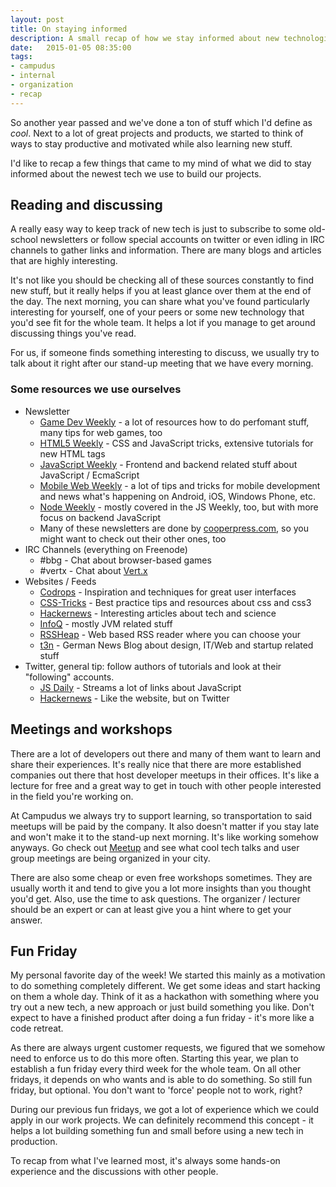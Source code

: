 ```yaml
---
layout: post
title: On staying informed
description: A small recap of how we stay informed about new technologies.
date:   2015-01-05 08:35:00
tags:
- campudus
- internal
- organization
- recap
---
```


So another year passed and we've done a ton of stuff which I'd define as _cool_. Next to a lot of great projects and products, we started to think of ways to stay productive and motivated while also learning new stuff.

I'd like to recap a few things that came to my mind of what we did to stay informed about the newest tech we use to build our projects.

## Reading and discussing

A really easy way to keep track of new tech is just to subscribe to some old-school newsletters or follow special accounts on twitter or even idling in IRC channels to gather links and information. There are many blogs and articles that are highly interesting.

It's not like you should be checking all of these sources constantly to find new stuff, but it really helps if you at least glance over them at the end of the day. The next morning, you can share what you've found particularly interesting for yourself, one of your peers or some new technology that you'd see fit for the whole team. It helps a lot if you manage to get around discussing things you've read.

For us, if someone finds something interesting to discuss, we usually try to talk about it right after our stand-up meeting that we have every morning.

### Some resources we use ourselves

* Newsletter
  * [Game Dev Weekly](http://gamedevjsweekly.com/) - a lot of resources how to do perfomant stuff, many tips for web games, too
  * [HTML5 Weekly](http://html5weekly.com/) - CSS and JavaScript tricks, extensive tutorials for new HTML tags
  * [JavaScript Weekly](http://javascriptweekly.com/) - Frontend and backend related stuff about JavaScript / EcmaScript
  * [Mobile Web Weekly](http://mobilewebweekly.co/) - a lot of tips and tricks for mobile development and news what's happening on Android, iOS, Windows Phone, etc.
  * [Node Weekly](http://nodeweekly.com/) - mostly covered in the JS Weekly, too, but with more focus on backend JavaScript
  * Many of these newsletters are done by [cooperpress.com](https://cooperpress.com/), so you might want to check out their other ones, too
* IRC Channels (everything on Freenode)
  * \#bbg - Chat about browser-based games
  * \#vertx - Chat about [Vert.x](http://vertx.io/)
* Websites / Feeds
  * [Codrops](http://tympanus.net/codrops/) - Inspiration and techniques for great user interfaces
  * [CSS-Tricks](http://css-tricks.com/) - Best practice tips and resources about css and css3
  * [Hackernews](https://news.ycombinator.com/) - Interesting articles about tech and science
  * [InfoQ](http://www.infoq.com/) - mostly JVM related stuff
  * [RSSHeap](http://www.rssheap.com/) - Web based RSS reader where you can choose your
  * [t3n](http://t3n.de/) - German News Blog about design, IT/Web and startup related stuff
* Twitter, general tip: follow authors of tutorials and look at their "following" accounts.
  * [JS Daily](https://twitter.com/javascriptdaily) - Streams a lot of links about JavaScript
  * [Hackernews](https://twitter.com/newsycombinator) - Like the website, but on Twitter

## Meetings and workshops

There are a lot of developers out there and many of them want to learn and share their experiences. It's really nice that there are more established companies out there that host developer meetups in their offices. It's like a lecture for free and a great way to get in touch with other people interested in the field you're working on.

At Campudus we always try to support learning, so transportation to said meetups will be paid by the company. It also doesn't matter if you stay late and won't make it to the stand-up next morning. It's like working somehow anyways. Go check out [Meetup](https://www.meetup.com/) and see what cool tech talks and user group meetings are being organized in your city.

There are also some cheap or even free workshops sometimes. They are usually worth it and tend to give you a lot more insights than you thought you'd get. Also, use the time to ask questions. The organizer / lecturer should be an expert or can at least give you a hint where to get your answer.

## Fun Friday

My personal favorite day of the week! We started this mainly as a motivation to do something completely different. We get some ideas and start hacking on them a whole day. Think of it as a hackathon with something where you try out a new tech, a new approach or just build something you like. Don't expect to have a finished product after doing a fun friday - it's more like a code retreat.

As there are always urgent customer requests, we figured that we somehow need to enforce us to do this more often. Starting this year, we plan to establish a fun friday every third week for the whole team. On all other fridays, it depends on who wants and is able to do something. So still fun friday, but optional. You don't want to 'force' people not to work, right?

During our previous fun fridays, we got a lot of experience which we could apply in our work projects. We can definitely recommend this concept - it helps a lot building something fun and small before using a new tech in production.

To recap from what I've learned most, it's always some hands-on experience and the discussions with other people.
